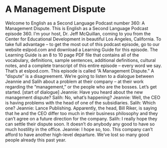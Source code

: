 # A Management Dispute

Welcome to English as a Second Language Podcast number 360: A Management Dispute.  This is English as a Second Language Podcast episode 360.  I’m your host, Dr. Jeff McQuillan, coming to you from the Center for Educational Development in beautiful Los Angeles, California.  To take full advantage – to get the most out of this podcast episode, go to our website eslpod.com and download a Learning Guide for this episode.  The Learning Guide is an 8 to 10 page PDF file that contains all of the vocabulary, definitions, sample sentences, additional definitions, cultural notes, and a complete transcript of this entire episode – every word we say.  That’s at eslpod.com.  This episode is called “A Management Dispute.”  A “dispute” is a disagreement.  We’re going to listen to a dialogue between Jeannie and Salih about a problem at their company – at their work regarding the “management,” or the people who are the bosses.  Let’s get started.  [start of dialogue]  Jeannie:  Have you heard about the new management dispute?  Salih:  No, what’s happening?  Jeannie:  Well, the CEO is having problems with the head of one of the subsidiaries.  Salih:  Which one?  Jeannie:  Lance Publishing.  Apparently, the head, Bill Riker, is saying that he and the CEO differ too much in their business philosophy and they can’t agree on a future direction for the company.  Salih:  I really hope they can settle their dispute soon.  It doesn’t do anybody any good to have so much hostility in the office.  Jeannie:  I hope so, too.  This company can’t afford to have another high-level departure.  We’ve lost so many good people already this past year. 